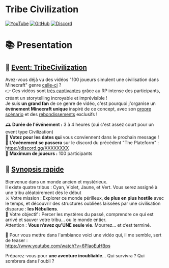
# Tribe Civilization

[![YouTube](https://img.shields.io/youtube/views/dQw4w9WgXcQ?style=flat&logo=youtube&logoColor=red&label=YouTube)](https://www.youtube.com/watch?v=dQw4w9WgXcQ)
[![GitHub](https://img.shields.io/github/v/release/Stoupy51/TribeCivilization?logo=github&label=GitHub)](https://github.com/Stoupy51/TribeCivilization/releases/latest)
[![Discord](https://img.shields.io/discord/1216400498488377467?label=Discord&logo=discord)](https://discord.gg/anxzu6rA9F)


# 📚 Presentation
## 🎉 <u>Event: TribeCivilization</u>
Avez-vous déjà vu des vidéos "100 joueurs simulent une civilisation dans Minecraft" genre [celle-ci](<https://www.youtube.com/watch?v=upehpkk-lSo>) ?<br>
👉 Ces vidéos sont <u>très captivantes</u> grâce au RP intense des participants, créant un storytelling incroyable et imprévisible !<br>
Je suis **un grand fan** de ce genre de vidéo, c'est pourquoi j'organise un **événement Minecraft unique** inspiré de ce concept, avec son <u>propre scénario</u> et des <u>rebondissements</u> exclusifs !

🕰️ **Durée de l'événement :** 3 à 4 heures (oui c'est assez court pour un event type Civilization)<br>
📆 **Votez pour les dates qui** vous conviennent dans le prochain message !<br>
👥 **L'événement se passera** sur le discord du précédent "The Plateform" : https://discord.gg/XXXXXXXX<br>
💎 **Maximum de joueurs :** 100 participants<br>

## 🔮 <u>Synopsis rapide</u>
Bienvenue dans un monde ancien et mystérieux.<br>
Il existe quatre tribus : Cyan, Violet, Jaune, et Vert. Vous serez assigné à une tribu aléatoirement dès le début<br>
⚔️ Votre mission : Explorer ce monde périlleux, **de plus en plus hostile** avec le temps, et découvrir des structures oubliées laissées par une civilisation disparue : **les Nébuliens**.<br>
📜 Votre objectif : Percer les mystères du passé, comprendre ce qui est arrivé et sauver votre tribu… ou le monde entier.<br>
Attention : **Vous n’avez qu’UNE seule vie**. Mourrez… et c’est terminé.

🎁 Pour vous mettre dans l'ambiance voici une vidéo qui, il me semble, sert de teaser :<br>
https://www.youtube.com/watch?v=6PIaoEuHBps

Préparez-vous pour **une aventure inoubliable**... Qui survivra ? Qui sombrera dans l'oubli ?

